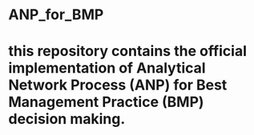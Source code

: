 # ANP_for_BMP

# this repository contains the official implementation of Analytical Network Process (ANP) for Best Management Practice (BMP) decision making.
